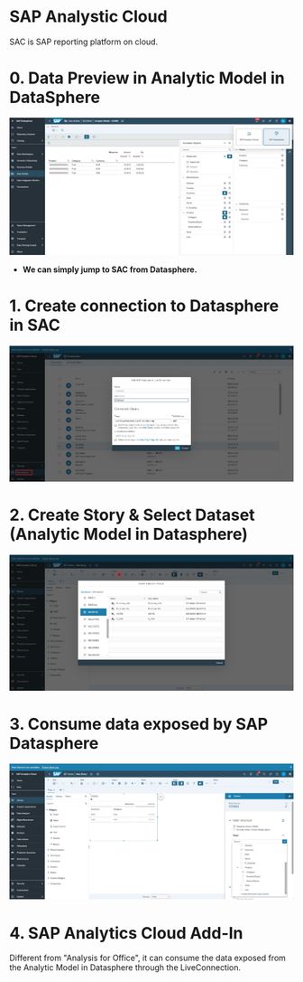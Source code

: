 # SAP Analystic Cloud

SAC is SAP reporting platform on cloud.


# 0. Data Preview in Analytic Model in DataSphere
![alt text](/SAC/images/Preview.png?raw=true)

- **We can simply jump to SAC from Datasphere.**

# 1. Create connection to Datasphere in SAC
![alt text](/SAC/images/Connection.png?raw=true)

# 2. Create Story & Select Dataset (Analytic Model in Datasphere)
![alt text](/SAC/images/SelectDataset.png?raw=true)

# 3. Consume data exposed by SAP Datasphere
![alt text](/SAC/images/ConsumeData.png?raw=true)

# 4. SAP Analytics Cloud Add-In
Different from "Analysis for Office", it can consume the data exposed from the Analytic Model in Datasphere through the LiveConnection.
